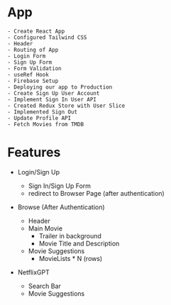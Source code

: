 # App

    - Create React App
    - Configured Tailwind CSS
    - Header
    - Routing of App
    - Login Form
    - Sign Up Form
    - Form Validation
    - useRef Hook
    - Firebase Setup
    - Deploying our app to Production
    - Create Sign Up User Account
    - Implement Sign In User API
    - Created Redux Store with User Slice
    - Implemented Sign Out
    - Update Profile API
    - Fetch Movies from TMDB

# Features

- Login/Sign Up

  - Sign In/Sign Up Form
  - redirect to Browser Page (after authentication)

- Browse (After Authentication)

  - Header
  - Main Movie
    - Trailer in background
    - Movie Title and Description
  - Movie Suggestions
    - MovieLists \* N (rows)

- NetflixGPT
  - Search Bar
  - Movie Suggestions

